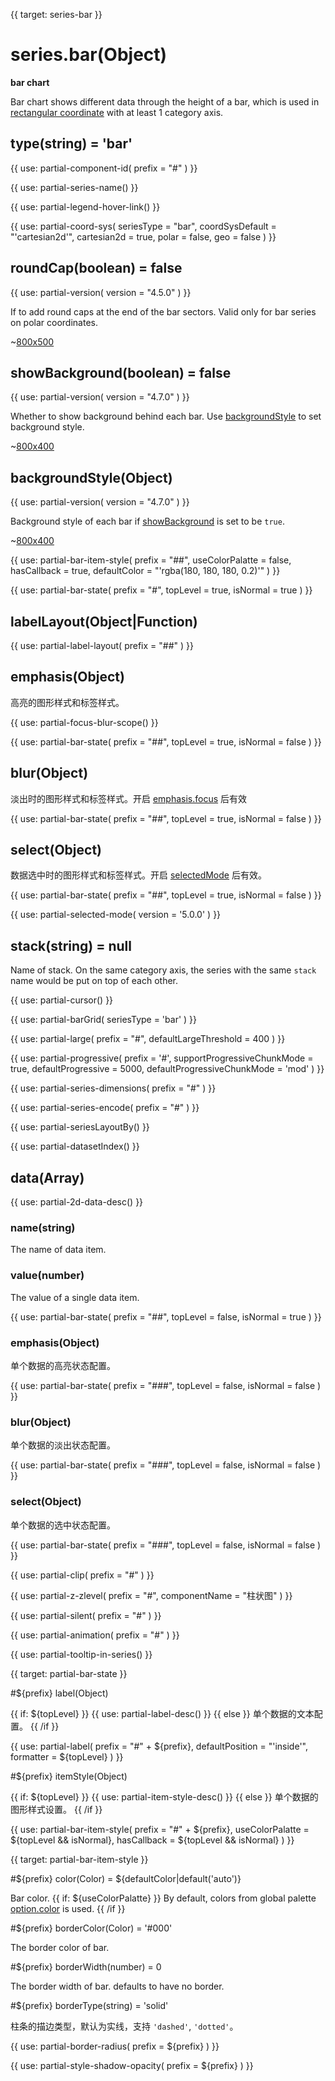 
{{ target: series-bar }}

# series.bar(Object)

**bar chart**

Bar chart shows different data through the height of a bar, which is used in [rectangular coordinate](~grid) with at least 1 category axis.

## type(string) = 'bar'

{{ use: partial-component-id(
    prefix = "#"
) }}

{{ use: partial-series-name() }}

{{ use: partial-legend-hover-link() }}

{{ use: partial-coord-sys(
    seriesType = "bar",
    coordSysDefault = "'cartesian2d'",
    cartesian2d = true,
    polar = false,
    geo = false
) }}

## roundCap(boolean) = false

{{ use: partial-version(
    version = "4.5.0"
) }}

<ExampleUIControlBoolean clean="true" />

If to add round caps at the end of the bar sectors. Valid only for bar series on polar coordinates.

~[800x500](${galleryViewPath}polar-roundCap&reset=1&edit=1)

## showBackground(boolean) = false

{{ use: partial-version(
    version = "4.7.0"
) }}

<ExampleUIControlBoolean clean="true" />

Whether to show background behind each bar. Use [backgroundStyle](~series-bar.backgroundStyle) to set background style.

~[800x400](${galleryViewPath}bar-background&reset=1&edit=1)

## backgroundStyle(Object)

{{ use: partial-version(
    version = "4.7.0"
) }}

Background style of each bar if [showBackground](~series-bar.showBackground) is set to be `true`.

~[800x400](${galleryViewPath}bar-background&reset=1&edit=1)

{{ use: partial-bar-item-style(
    prefix = "##",
    useColorPalatte = false,
    hasCallback = true,
    defaultColor = "'rgba(180, 180, 180, 0.2)'"
) }}

{{ use: partial-bar-state(
    prefix = "#",
    topLevel = true,
    isNormal = true
) }}

## labelLayout(Object|Function)

{{ use: partial-label-layout(
    prefix = "##"
) }}

## emphasis(Object)

高亮的图形样式和标签样式。

{{ use: partial-focus-blur-scope() }}

{{ use: partial-bar-state(
    prefix = "##",
    topLevel = true,
    isNormal = false
) }}

## blur(Object)

淡出时的图形样式和标签样式。开启 [emphasis.focus](~series-bar.emphasis.focus) 后有效

{{ use: partial-bar-state(
    prefix = "##",
    topLevel = true,
    isNormal = false
) }}

## select(Object)

数据选中时的图形样式和标签样式。开启 [selectedMode](~series-bar.selectedMode) 后有效。

{{ use: partial-bar-state(
    prefix = "##",
    topLevel = true,
    isNormal = false
) }}

{{ use: partial-selected-mode(
    version = '5.0.0'
) }}

## stack(string) = null

Name of stack. On the same category axis, the series with the same `stack` name would be put on top of each other.

{{ use: partial-cursor() }}

{{ use: partial-barGrid(
    seriesType = 'bar'
) }}

{{ use: partial-large(
    prefix = "#",
    defaultLargeThreshold = 400
) }}

{{ use: partial-progressive(
    prefix = '#',
    supportProgressiveChunkMode = true,
    defaultProgressive = 5000,
    defaultProgressiveChunkMode = 'mod'
) }}

{{ use: partial-series-dimensions(
    prefix = "#"
) }}

{{ use: partial-series-encode(
    prefix = "#"
) }}

{{ use: partial-seriesLayoutBy() }}

{{ use: partial-datasetIndex() }}

## data(Array)

{{ use: partial-2d-data-desc() }}

### name(string)

The name of data item.

### value(number)

The value of a single data item.

{{ use: partial-bar-state(
    prefix = "##",
    topLevel = false,
    isNormal = true
) }}

### emphasis(Object)

单个数据的高亮状态配置。

{{ use: partial-bar-state(
    prefix = "###",
    topLevel = false,
    isNormal = false
) }}

### blur(Object)

单个数据的淡出状态配置。

{{ use: partial-bar-state(
    prefix = "###",
    topLevel = false,
    isNormal = false
) }}

### select(Object)

单个数据的选中状态配置。

{{ use: partial-bar-state(
    prefix = "###",
    topLevel = false,
    isNormal = false
) }}

{{ use: partial-clip(
    prefix = "#"
) }}

{{ use: partial-z-zlevel(
    prefix = "#",
    componentName = "柱状图"
) }}

{{ use: partial-silent(
    prefix = "#"
) }}

{{ use: partial-animation(
    prefix = "#"
) }}

{{ use: partial-tooltip-in-series() }}



{{ target: partial-bar-state }}

#${prefix} label(Object)

{{ if: ${topLevel} }}
{{ use: partial-label-desc() }}
{{ else }}
单个数据的文本配置。
{{ /if }}

{{ use: partial-label(
    prefix = "#" + ${prefix},
    defaultPosition = "'inside'",
    formatter = ${topLevel}
) }}

#${prefix} itemStyle(Object)

{{ if: ${topLevel} }}
{{ use: partial-item-style-desc() }}
{{ else }}
单个数据的图形样式设置。
{{ /if }}

{{ use: partial-bar-item-style(
    prefix = "#" + ${prefix},
    useColorPalatte = ${topLevel && isNormal},
    hasCallback = ${topLevel && isNormal}
) }}



{{ target: partial-bar-item-style }}

#${prefix} color(Color) = ${defaultColor|default('auto')}

<ExampleUIControlColor />

Bar color. {{ if: ${useColorPalatte} }} By default, colors from global palette [option.color](~color) is used. {{ /if }}

#${prefix} borderColor(Color) = '#000'

<ExampleUIControlColor value="#000" />

The border color of bar.

#${prefix} borderWidth(number) = 0

<ExampleUIControlNumber value="0" min="0" step="0.5" />

The border width of bar. defaults to have no border.

#${prefix} borderType(string) = 'solid'

<ExampleUIControlEnum default="solid" options="solid,dashed,dotted" />

柱条的描边类型，默认为实线，支持 `'dashed'`, `'dotted'`。

{{ use: partial-border-radius(
    prefix = ${prefix}
) }}

{{ use: partial-style-shadow-opacity(
    prefix = ${prefix}
) }}

